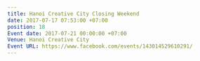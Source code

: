 ```yaml
---
title: Hanoi Creative City Closing Weekend
date: 2017-07-17 07:53:00 +07:00
position: 18
Event date: 2017-07-21 00:00:00 +07:00
Venue: Hanoi Creative City
Event URL: https://www.facebook.com/events/143014529610291/
---
```


